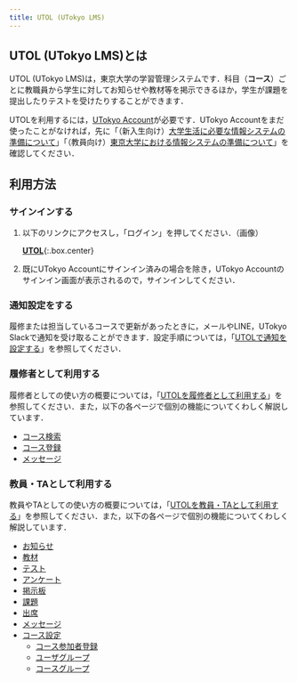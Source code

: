 ```yaml
---
title: UTOL (UTokyo LMS)
---
```


## UTOL (UTokyo LMS)とは
UTOL (UTokyo LMS)は，東京大学の学習管理システムです．科目（**コース**）ごとに教職員から学生に対してお知らせや教材等を掲示できるほか，学生が課題を提出したりテストを受けたりすることができます．

UTOLを利用するには，[UTokyo Account](/utokyo_account/)が必要です．UTokyo Accountをまだ使ったことがなければ，先に「（新入生向け）[大学生活に必要な情報システムの準備について](/oc/)」「（教員向け）[東京大学における情報システムの準備について](/faculty_members/)」を確認してください．

## 利用方法

### サインインする

1. 以下のリンクにアクセスし，「ログイン」を押してください．（画像）

    **[UTOL](https://utol.ecc.u-tokyo.ac.jp/login)**{:.box.center}

1. 既にUTokyo Accountにサインイン済みの場合を除き，UTokyo Accountのサインイン画面が表示されるので，サインインしてください．

### 通知設定をする

履修または担当しているコースで更新があったときに，メールやLINE，UTokyo Slackで通知を受け取ることができます．設定手順については，「[UTOLで通知を設定する](notification/)」を参照してください．

### 履修者として利用する

履修者としての使い方の概要については，「[UTOLを履修者として利用する](students/)」を参照してください．また，以下の各ページで個別の機能についてくわしく解説しています．

- [コース検索](students/course_search/)
- [コース登録](students/course_registration/)
- [メッセージ](students/messages/)

### 教員・TAとして利用する

教員やTAとしての使い方の概要については，「[UTOLを教員・TAとして利用する](lecturers/)」を参照してください．また，以下の各ページで個別の機能についてくわしく解説しています．

- [お知らせ](lecturers/information/)
- [教材](lecturers/materials/)
- [テスト](lecturers/quizzes/)
- [アンケート](lecturers/surveys/)
- [掲示板](lecturers/forums/)
- [課題](lecturers/assignments/)
- [出席](lecturers/attendances/)
- [メッセージ](lecturers/messages/)
- [コース設定](lecturers/settings/)
  - [コース参加者登録](lecturers/settings/course_participants/)
  - [ユーザグループ](lecturers/settings/user_groups/)
  - [コースグループ](lecturers/settings/course_group/)
